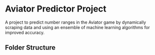 # Aviator Predictor Project

A project to predict number ranges in the Aviator game by dynamically scraping data and using an ensemble of machine learning algorithms for improved accuracy.

## Folder Structure